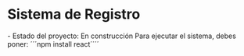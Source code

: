 <h1> Sistema de Registro </h1>
- Estado del proyecto: En construcción 
Para ejecutar el sistema, debes poner:
 ´´´npm install react´´´´
